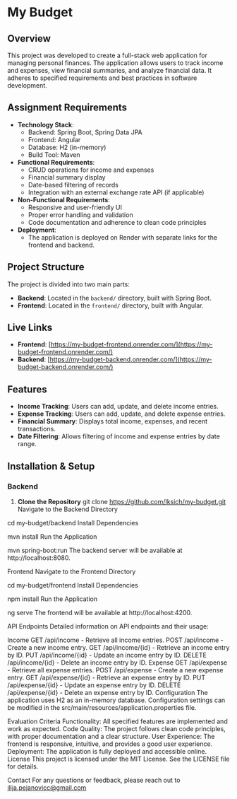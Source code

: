 # My Budget

## Overview

This project was developed to create a full-stack web application for managing personal finances. The application allows users to track income and expenses, view financial summaries, and analyze financial data. It adheres to specified requirements and best practices in software development.

## Assignment Requirements

- **Technology Stack**:
  - Backend: Spring Boot, Spring Data JPA
  - Frontend: Angular
  - Database: H2 (in-memory)
  - Build Tool: Maven
- **Functional Requirements**:
  - CRUD operations for income and expenses
  - Financial summary display
  - Date-based filtering of records
  - Integration with an external exchange rate API (if applicable)
- **Non-Functional Requirements**:
  - Responsive and user-friendly UI
  - Proper error handling and validation
  - Code documentation and adherence to clean code principles
- **Deployment**:
  - The application is deployed on Render with separate links for the frontend and backend.

## Project Structure

The project is divided into two main parts:

- **Backend**: Located in the `backend/` directory, built with Spring Boot.
- **Frontend**: Located in the `frontend/` directory, built with Angular.

## Live Links

- **Frontend**: [https://my-budget-frontend.onrender.com/](https://my-budget-frontend.onrender.com/)
- **Backend**: [https://my-budget-backend.onrender.com/](https://my-budget-backend.onrender.com/)

## Features

- **Income Tracking**: Users can add, update, and delete income entries.
- **Expense Tracking**: Users can add, update, and delete expense entries.
- **Financial Summary**: Displays total income, expenses, and recent transactions.
- **Date Filtering**: Allows filtering of income and expense entries by date range.

## Installation & Setup

### Backend

1. **Clone the Repository**
   git clone https://github.com/Iksich/my-budget.git
Navigate to the Backend Directory

cd my-budget/backend
Install Dependencies

mvn install
Run the Application

mvn spring-boot:run
The backend server will be available at http://localhost:8080.

Frontend
Navigate to the Frontend Directory

cd my-budget/frontend
Install Dependencies

npm install
Run the Application

ng serve
The frontend will be available at http://localhost:4200.

API Endpoints
Detailed information on API endpoints and their usage:

Income
GET /api/income - Retrieve all income entries.
POST /api/income - Create a new income entry.
GET /api/income/{id} - Retrieve an income entry by ID.
PUT /api/income/{id} - Update an income entry by ID.
DELETE /api/income/{id} - Delete an income entry by ID.
Expense
GET /api/expense - Retrieve all expense entries.
POST /api/expense - Create a new expense entry.
GET /api/expense/{id} - Retrieve an expense entry by ID.
PUT /api/expense/{id} - Update an expense entry by ID.
DELETE /api/expense/{id} - Delete an expense entry by ID.
Configuration
The application uses H2 as an in-memory database. Configuration settings can be modified in the src/main/resources/application.properties file.

Evaluation Criteria
Functionality: All specified features are implemented and work as expected.
Code Quality: The project follows clean code principles, with proper documentation and a clear structure.
User Experience: The frontend is responsive, intuitive, and provides a good user experience.
Deployment: The application is fully deployed and accessible online.
License
This project is licensed under the MIT License. See the LICENSE file for details.

Contact
For any questions or feedback, please reach out to ilija.pejanovicc@gmail.com
